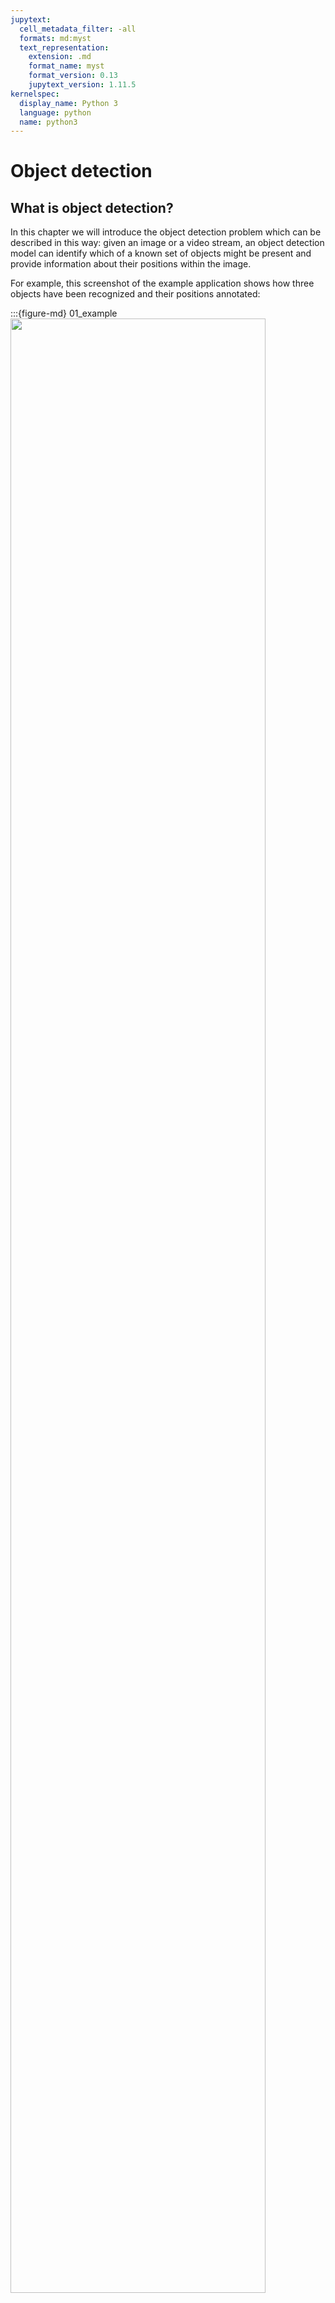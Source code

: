 ```yaml
---
jupytext:
  cell_metadata_filter: -all
  formats: md:myst
  text_representation:
    extension: .md
    format_name: myst
    format_version: 0.13
    jupytext_version: 1.11.5
kernelspec:
  display_name: Python 3
  language: python
  name: python3
---
```


# Object detection

## What is object detection?

In this chapter we will introduce the object detection problem which can be described in this way: given an image or a video stream, an object detection model can identify which of a known set of objects might be present and provide information about their positions within the image.

For example, this screenshot of the example application shows how three objects have been recognized and their positions annotated:

:::{figure-md} 01_example
<img src="../../images/deep-learning/objdet/01_example.png" width="90%" class="bg-white mb-1">

Example of the object detection task
:::

Object detection has now been widely used in many real-world applications, such as autonomous driving, robot vision, video surveillance, etc. The following image shows the growing number of publications that are associated with “object detection” over the past two decades.

:::{figure-md} 02_number_of_pu
<img src="../../images/deep-learning/objdet/02_number_of_pub.png" width="90%" class="bg-white mb-1">

The increasing number of publications in object detection from 1998 to 2021
:::


## Challenges

In addition to some common challenges in other computer vision tasks such as objects under different viewpoints, illuminations,and intra-class variations, the challenges in object detection include but are not limited to the following aspects: 

- object rotation and scale changes (e.g., small objects);
- accurate object localization;
- dense and occluded object detection;
- speed up of detection, etc.

## History & classic models

Since image classification is a classic task for computer vision, there are several models that are well-performed in the past. We can list them as follows: Faster R-CNN, Mask R-CNN, YOLO, FCOS, DETR. In this part, we will introduce them in order.

### Faster R-CNN

Faster R-CNN is a single, unified network for object detection that utilizes a region proposal network (RPN) with the CNN model2. The RPN shares full-image convolutional features with the detection network, enabling nearly cost-free region proposals2. It is a fully convolutional network that simultaneously predicts object bounds and objectness scores at each position.

:::{figure-md} 03_faster_rcnn
<img src="../../images/deep-learning/objdet/03_faster_rcnn.png" width="90%" class="bg-white mb-1">

The structure of Faster RCNN {cite}`faster_structure`
:::

```{note}
We can see the paper [here](https://arxiv.org/pdf/1506.01497.pdf).
```

#### Code

Due to the complexity, here we just introduce the key parts of the model, Region Proposal Network(RPN).

```{code-cell}
import tensorflow as tf
import numpy as np

def rpn_head(featuremap, channel, num_anchors):
    """
    Returns:
        label_logits: fHxfWxNA
        box_logits: fHxfWxNAx4
    """
    with argscope(Conv2D, data_format='channels_first',
                  kernel_initializer=tf.random_normal_initializer(stddev=0.01)):
        hidden = Conv2D('conv0', featuremap, channel, 3, activation=tf.nn.relu)

        label_logits = Conv2D('class', hidden, num_anchors, 1)
        box_logits = Conv2D('box', hidden, 4 * num_anchors, 1)
        # 1, NA(*4), im/16, im/16 (NCHW)

        label_logits = tf.transpose(label_logits, [0, 2, 3, 1])  # 1xfHxfWxNA
        label_logits = tf.squeeze(label_logits, 0)  # fHxfWxNA

        shp = tf.shape(box_logits)  # 1x(NAx4)xfHxfW
        box_logits = tf.transpose(box_logits, [0, 2, 3, 1])  # 1xfHxfWx(NAx4)
        box_logits = tf.reshape(box_logits, tf.stack([shp[2], shp[3], num_anchors, 4]))  # fHxfWxNAx4
    return label_logits, box_logits
```

```{seealso}
The complete version of Faster R-CNN can be found [here](https://github.com/tensorpack/tensorpack/tree/master/examples/FasterRCNN).
```

### Mask R-CNN

Mask R-CNN is a deep neural network aimed to solve both object detection and instance segmentation problems. In other words, it can separate different objects in an image. You give it an image, it gives you the object bounding boxes, classes and masks. Mask R-CNN was developed on top of Faster R-CNN, a Region-Based Convolutional Neural Network. It is simple to train and adds only a small overhead to Faster R-CNN, running at 5 fps.

:::{figure-md} 04_mask_rcnn
<img src="../../images/deep-learning/objdet/04_mask_rcnn.png" width="90%" class="bg-white mb-1">

The structure of Mask RCNN {cite}`mask_structure`
:::

```{note}
We can see the paper [here](https://arxiv.org/pdf/1703.06870v3.pdf).
```

#### Code

The key parts in Mask RCNN are:

- RoIAlign

```{code-cell}
import tensorflow as tf

def crop_and_resize(image, boxes, box_ind, crop_size, pad_border=True):
    """
    Aligned version of tf.image.crop_and_resize, following our definition of floating point boxes.

    Args:
        image: NCHW
        boxes: nx4, x1y1x2y2
        box_ind: (n,)
        crop_size (int):
    Returns:
        n,C,size,size
    """
    assert isinstance(crop_size, int), crop_size
    boxes = tf.stop_gradient(boxes)

    # TF's crop_and_resize produces zeros on border
    if pad_border:
        # this can be quite slow
        image = tf.pad(image, [[0, 0], [0, 0], [1, 1], [1, 1]], mode='SYMMETRIC')
        boxes = boxes + 1

    @under_name_scope()
    def transform_fpcoor_for_tf(boxes, image_shape, crop_shape):
        """
        The way tf.image.crop_and_resize works (with normalized box):
        Initial point (the value of output[0]): x0_box * (W_img - 1)
        Spacing: w_box * (W_img - 1) / (W_crop - 1)
        Use the above grid to bilinear sample.

        However, what we want is (with fpcoor box):
        Spacing: w_box / W_crop
        Initial point: x0_box + spacing/2 - 0.5
        (-0.5 because bilinear sample (in my definition) assumes floating point coordinate
         (0.0, 0.0) is the same as pixel value (0, 0))

        This function transform fpcoor boxes to a format to be used by tf.image.crop_and_resize

        Returns:
            y1x1y2x2
        """
        x0, y0, x1, y1 = tf.split(boxes, 4, axis=1)

        spacing_w = (x1 - x0) / tf.cast(crop_shape[1], tf.float32)
        spacing_h = (y1 - y0) / tf.cast(crop_shape[0], tf.float32)

        imshape = [tf.cast(image_shape[0] - 1, tf.float32), tf.cast(image_shape[1] - 1, tf.float32)]
        nx0 = (x0 + spacing_w / 2 - 0.5) / imshape[1]
        ny0 = (y0 + spacing_h / 2 - 0.5) / imshape[0]

        nw = spacing_w * tf.cast(crop_shape[1] - 1, tf.float32) / imshape[1]
        nh = spacing_h * tf.cast(crop_shape[0] - 1, tf.float32) / imshape[0]

        return tf.concat([ny0, nx0, ny0 + nh, nx0 + nw], axis=1)

    image_shape = tf.shape(image)[2:]

    boxes = transform_fpcoor_for_tf(boxes, image_shape, [crop_size, crop_size])
    image = tf.transpose(image, [0, 2, 3, 1])   # nhwc
    ret = tf.image.crop_and_resize(
        image, boxes, tf.cast(box_ind, tf.int32),
        crop_size=[crop_size, crop_size])
    ret = tf.transpose(ret, [0, 3, 1, 2])   # ncss
    return ret


def roi_align(featuremap, boxes, resolution):
    """
    Args:
        featuremap: 1xCxHxW
        boxes: Nx4 floatbox
        resolution: output spatial resolution

    Returns:
        NxCx res x res
    """
    # sample 4 locations per roi bin
    ret = crop_and_resize(
        featuremap, boxes,
        tf.zeros(tf.shape(boxes)[0], dtype=tf.int32),
        resolution * 2)
    try:
        avgpool = tf.nn.avg_pool2d
    except AttributeError:
        avgpool = tf.nn.avg_pool
    ret = avgpool(ret, [1, 1, 2, 2], [1, 1, 2, 2], padding='SAME', data_format='NCHW')
    return ret
```

- Mask

```{code-cell}
import tensorflow as tf

def maskrcnn_upXconv_head(feature, num_category, num_convs, norm=None):
    """
    Args:
        feature (NxCx s x s): size is 7 in C4 models and 14 in FPN models.
        num_category(int):
        num_convs (int): number of convolution layers
        norm (str or None): either None or 'GN'

    Returns:
        mask_logits (N x num_category x 2s x 2s):
    """
    assert norm in [None, 'GN'], norm
    l = feature
    with argscope([Conv2D, Conv2DTranspose], data_format='channels_first',
                  kernel_initializer=tfv1.variance_scaling_initializer(
                      scale=2.0, mode='fan_out',
                      distribution='untruncated_normal')):
        # c2's MSRAFill is fan_out
        for k in range(num_convs):
            l = Conv2D('fcn{}'.format(k), l, cfg.MRCNN.HEAD_DIM, 3, activation=tf.nn.relu)
            if norm is not None:
                l = GroupNorm('gn{}'.format(k), l)
        l = Conv2DTranspose('deconv', l, cfg.MRCNN.HEAD_DIM, 2, strides=2, activation=tf.nn.relu)
        l = Conv2D('conv', l, num_category, 1, kernel_initializer=tf.random_normal_initializer(stddev=0.001))
    return l
```

### FCOS

FCOS (Fully Convolutional One-Stage Object Detection) is a one-stage object detection algorithm that uses a fully convolutional architecture to detect objects. It is a simple and effective method for object detection that does not require region proposal networks (RPNs) or anchor boxes.

:::{figure-md} 05_fcos
<img src="../../images/deep-learning/objdet/05_fcos.png" width="90%" class="bg-white mb-1">

The structure of FCOS {cite}`fcos_structure`
:::

```{note}
We can see the paper [here](https://arxiv.org/pdf/1904.01355v5.pdf).
```

#### Code

The key point in FCOS is Center-ness, which is a novel way to calculate target: $centerness = \sqrt{\frac{min(l,r)}{max(l,r)} \frac{min(t,b)}{max(t,b)}}$

:::{figure-md} 06_centerness
<img src="../../images/deep-learning/objdet/06_centerness.png" width="90%" class="bg-white mb-1">

Illustration of centerness {cite}`fcos_structure`
:::

```{code-cell}
import tensorflow as tf

class CenternessNet(tf.keras.layers.Layer):
    def __init__(self, n_anchor, use_bias = None, concat = False, convolution = conf_conv, normalize = None, activation = tf.keras.activations.sigmoid, **kwargs):
        super(CenternessNet, self).__init__(**kwargs)
        self.n_anchor = n_anchor
        self.use_bias = (normalize is None) if use_bias is None else use_bias
        self.concat = concat
        self.activation = activation
        self.convolution = convolution
        self.normalize = normalize

    def build(self, input_shape):
        if not isinstance(input_shape, (tuple, list)):
            input_shape = [input_shape]
        
        self.layers = [self.convolution(self.n_anchor, 3, padding = "same", use_bias = self.use_bias, name = "head")]
        if self.normalize is not None:
            self.layers.append(self.normalize(name = "norm"))
        self.layers.append(tf.keras.layers.Reshape([-1, 1], name = "reshape"))
        if self.concat and 1 < len(input_shape):
            self.post = tf.keras.layers.Concatenate(axis = -2, name = "logits_concat")
        self.act = tf.keras.layers.Activation(self.activation, dtype = tf.float32, name = "logits")

    def call(self, inputs):
        if not isinstance(inputs, (tuple, list)):
            inputs = [inputs]
        out = []
        for x in inputs:
            for l in self.layers:
                x = l(x)
            out.append(x)
        if len(out) == 1:
            out = out[0]
        elif self.concat:
            out = self.post(out)
        if isinstance(out, (tuple, list)):
            out = [self.act(o) for o in out]
        else:
            out = self.act(out)
        return out
```

### DETR

Similar to image classification, Transformer is also used in object detection task, and the classical one is DEtection TRansformer(DETR).

:::{figure-md} 07_DETR
<img src="../../images/deep-learning/objdet/07_DETR.png" width="90%" class="bg-white mb-1">

Structure of DETR {cite}`detr_structure`
:::

```{note}
We can see the paper [here](https://arxiv.org/pdf/2005.12872v3.pdf).
```

#### Code

```{code-cell}
import tensorflow as tf
from tensorflow.keras.layers import Dense
from tensorflow.keras.layers import Conv2D
from tensorflow.keras.layers import Embedding

class DETR(tf.keras.Model):
    """ This is the DETR module that performs object detection """
    def __init__(self, 
                 backbone:      tf.keras.Model, 
                 transformer:   tf.keras.Model, 
                 num_classes:   int, 
                 num_queries:   int, 
                 aux_loss:      bool = False, 
                 **kwargs):
                 
        super(DETR, self).__init__(**kwargs)
        self.num_queries = num_queries
        self.transformer = transformer
        hidden_dim = transformer.d_model
        self.class_embed = Dense(num_classes+1, name='class_embed')
        self.bbox_embed = MLP(hidden_dim, 4, 3, name='bbox_embed')
        self.query_embed = Embedding(num_queries, hidden_dim, name='query_embed')
        self.query_embed.build((num_queries, hidden_dim))
        self.input_proj = Conv2D(hidden_dim, 1, name='input_proj')
        self.backbone = backbone
        self.aux_loss = aux_loss

    def call(self, samples: Dict):
        features, pos = self.backbone(samples)
        src, mask = features[-1][1]['img'], features[-1][1]['mask']
        assert mask is not None
        hs = self.transformer(self.input_proj(src), mask, self.query_embed.weights[0], pos[-1][1])
```

```{seealso}
The complete version of DETR can be found [here](https://github.com/PaperCodeReview/DETR-TF).
```

## Your turn! 🚀

TBD.

## Acknowledgments

Thanks to [Tensorpack](https://github.com/tensorpack) for creating the open-source project [tensorpack](https://github.com/tensorpack/tensorpack), [Hyungjin Kim](https://github.com/Burf) for creating the open-source project [TFDetection](https://github.com/Burf/TFDetection) and [PaperCodeReview](https://github.com/PaperCodeReview) for creating the open-source project [DETR-TF](https://github.com/PaperCodeReview/DETR-TF). They inspire the majority of the content in this chapter.

---

```{bibliography}
:filter: docname in docnames
```



